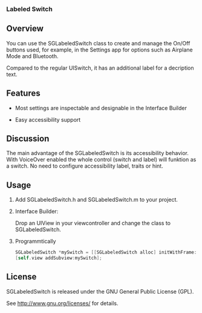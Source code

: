 ### Labeled Switch

## Overview

You can use the SGLabeledSwitch class to create and manage the On/Off buttons used, for example,
in the Settings app for options such as Airplane Mode and Bluetooth. 

Compared to the regular UISwitch, it has an additional label for a decription text.

## Features

- Most settings are inspectable and designable in the Interface Builder

- Easy accessibility support

## Discussion

The main advantage of the SGLabeledSwitch is its accessibility behavior.
With VoiceOver enabled the whole control (switch and label) will funktion as a switch.
No need to configure accessibility label, traits or hint.

## Usage

1. Add SGLabeledSwitch.h and SGLabeledSwitch.m to your project.

2. Interface Builder:
    
    Drop an UIView in your viewcontroller and change the class to SGLabeledSwitch.

3. Programmtically

    ```objectivec
    SGLabeledSwitch *mySwitch = [[SGLabeledSwitch alloc] initWithFrame:myFrame];
    [self.view addSubview:mySwitch];
    ```

## License

SGLabeledSwitch is released under the GNU General Public License (GPL). 

See <http://www.gnu.org/licenses/> for details.
